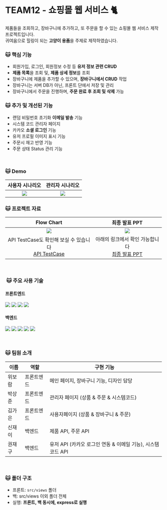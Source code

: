 # TEAM12 - 쇼핑몰 웹 서비스 🐈

제품들을 조회하고, 장바구니에 추가하고, 또 주문을 할 수 있는 쇼핑몰 웹 서비스 제작 프로젝트입니다. <br />
귀여움으로 힐링이 되는 **고양이 용품**을 주제로 제작하였습니다. 

### 🐱 핵심 기능

* 회원가입, 로그인, 회원정보 수정 등 **유저 정보 관련 CRUD** 
* **제품 목록**을 조회 및, **제품 상세 정보**를 조회
* 장바구니에 제품을 추가할 수 있으며, **장바구니에서 CRUD** 작업
* 장바구니는 서버 DB가 아닌, 프론트 단에서 저장 및 관리
* 장바구니에서 주문을 진행하며, **주문 완료 후 조회 및 삭제** 가능

### 🐱 추가 및 개선된 기능
* 랜덤 비밀번호 초기화 **이메일 발송** 기능
* 시스템 코드 관리자 페이지
* 카카오 **소셜 로그인** 기능
* 유저 프로필 이미지 표시 기능
* 주문시 재고 반영 기능
* 주문 상태 Status 관리 기능

<br>

### 🐱 Demo

|  사용자 시나리오                                                                           |    관리자 시나리오            |
|:--------------------------------------------------------------------------------------:|:-----------------------:|
| ![](https://user-images.githubusercontent.com/101157141/176214307-5c872ff0-88b7-45a8-8a60-1efc832bf87f.gif) |![](https://user-images.githubusercontent.com/101157141/176214242-fbd728ba-d4f5-47ce-9fba-f95c607753b2.gif) |


### 🐱 프로젝트 자료
|  Flow Chart                                                                           |    최종 발표 PPT           |
|:--------------------------------------------------------------------------------------:|:-----------------------:|
| ![](https://user-images.githubusercontent.com/102934821/234160415-72cf54e6-8d0f-4a47-836e-d26fc381651e.png)|![](https://user-images.githubusercontent.com/102934821/234160422-7deaa5dd-7f3f-4826-ba76-627ba1efafd2.png) |
| API TestCase도 확인해 보실 수 있습니다<br>[API TestCase](https://docs.google.com/spreadsheets/d/1vFKmgQDme3tyQ85SEX9_vGW-K-wLmpys8z09be8-O0A/edit?usp=sharing)  | 아래의 링크에서 확인 가능합니다<br>[최종 발표 PPT](https://docs.google.com/presentation/d/1W4t59tDPg2AbpBWilCT2unrVpatMymyVSCaQbIATrO0/edit?usp=sharing) |

<br>

###  🐱 주요 사용 기술

#### 프론트엔드

<p>
  <img src="https://img.shields.io/badge/Javascript-F7DF1E?style=for-the-badge&logo=javascript&logoColor=black"/>
  <img src="https://img.shields.io/badge/html-E34F26?style=for-the-badge&logo=html5&logoColor=61DAFB"/>
  <img src="https://img.shields.io/badge/CSS-1572B6?style=for-the-badge&logo=css3&logoColor=white"/>
  <img src="https://img.shields.io/badge/font awesome-EF2D5E?style=for-the-badge&logo=fontawesome&logoColor=white"/>
</p>

#### 백엔드 

<p>
  <img src="https://img.shields.io/badge/Javascript-F7DF1E?style=for-the-badge&logo=javascript&logoColor=black"/>
  <img src="https://img.shields.io/badge/nodejs-339933?style=for-the-badge&logo=nodedotjs&logoColor=white"/>
  <img src="https://img.shields.io/badge/express-000000?style=for-the-badge&logo=express&logoColor=white"/>
  <img src="https://img.shields.io/badge/mongodb-47A248?style=for-the-badge&logo=mongodb&logoColor=white"/>
  <img src="https://img.shields.io/badge/AWS S3-262261?style=for-the-badge&logo=amazons3&logoColor=white"/>
</p>

<br>

### 🐱 팀원 소개

| 이름   | 역할       | 구현 기능                                    |
| ----  | --------  | --------------------------------------------- |
| 위보람 | 프론트엔드  | 메인 페이지, 장바구니 기능, 디자인 담당 |
| 박상준 | 프론트엔드  | 관리자 페이지 (상품 & 주문 & 시스템코드)  |
| 김가은 | 프론트엔드   | 사용자페이지 (상품 & 장바구니 & 주문)  |
| 신재이 | 백엔드   | 제품 API, 주문 API |
| 권재구 | 백엔드   | 유저 API (카카오 로그인 연동 & 이메일 기능), 시스템 코드 API |

<br>

### 🐱  폴더 구조
- 프론트: `src/views` 폴더 
- 백: src/views 이외 폴더 전체
- 실행: **프론트, 백 동시에, express로 실행**
